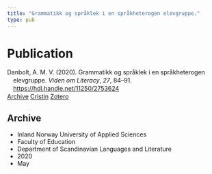```yaml
---
title: "Grammatikk og språklek i en språkheterogen elevgruppe."
type: pub
---
```

<h1>Publication</h1>
<article id="csl-bib-container-K4R3RSL6" class="csl-bib-container">
  <div class="csl-bib-body" style="line-height: 1.35; padding-left: 1em; text-indent:-1em;">
  <div class="csl-entry">Danbolt, A. M. V. (2020). Grammatikk og spr&#xE5;klek i en spr&#xE5;kheterogen elevgruppe. <i>Viden om Literacy</i>, <i>27</i>, 84&#x2013;91. <a href="https://hdl.handle.net/11250/2753624">https://hdl.handle.net/11250/2753624</a></div>
</div>
  <div class="csl-bib-buttons">
    <a href="#taxonomy-article-K4R3RSL6" class="csl-bib-button">Archive</a>
    <a href="https://app.cristin.no/results/show.jsf?id=1811302" alt="Cristin URL" class="csl-bib-button">Cristin</a>
    <a href="http://zotero.org/groups/5022929/items/K4R3RSL6" alt="Zotero URL" class="csl-bib-button">Zotero</a>
  </div>
  <div id="csl-bib-meta-container-K4R3RSL6"></div>
</article>
<div id="csl-bib-meta-K4R3RSL6" class="csl-bib-meta">
  <article id="taxonomy-article-K4R3RSL6" class="taxonomy-article">
    <h1>Archive</h1>
    <ul>
      <li>Inland Norway University of Applied Sciences</li>
      <li>Faculty of Education</li>
      <li>Department of Scandinavian Languages and Literature</li>
      <li>2020</li>
      <li>May</li>
    </ul>
  </article>
</div>
